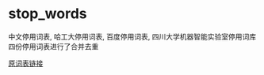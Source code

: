 # stop_words

中文停用词表, 哈工大停用词表, 百度停用词表, 四川大学机器智能实验室停用词库四份停用词表进行了合并去重

[原词表链接][1]

[1]:https://github.com/goto456/stopwords
